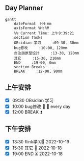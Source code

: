 ## Day Planner
```mermaid
gantt
    dateFormat  HH-mm
    axisFormat %H:%M
    %% Current Time: 上午9:39:21
    section Tasks
    OBsidian 学习     :09-30, 30mm
    bug修改     :10-00, 120mm
    自注册原型设计     :13-30, 120mm
    其它     :15-30, 210mm
    END     :19-00, 0mm
    section Breaks
    BREAK     :12-00, 90mm
```

## 上午安排
- [x] 09:30 OBsidian 学习
- [x] 10:00 bug修改 🔼 🔁 every day
- [x] 12:00 BREAK ⏫ 

## 下午安排
- [x] 13:30  flink学习📅 2022-10-19 
- [x] 15:30 其它 🛫 2022-10-18 
- [x] 19:00 END ⏳ 2022-10-18 